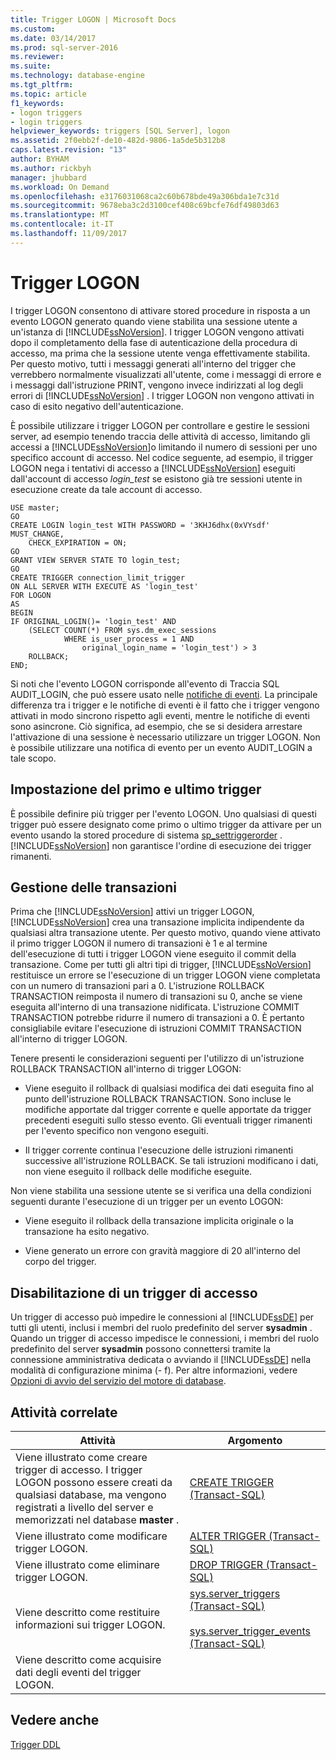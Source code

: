 ```yaml
---
title: Trigger LOGON | Microsoft Docs
ms.custom: 
ms.date: 03/14/2017
ms.prod: sql-server-2016
ms.reviewer: 
ms.suite: 
ms.technology: database-engine
ms.tgt_pltfrm: 
ms.topic: article
f1_keywords:
- logon triggers
- login triggers
helpviewer_keywords: triggers [SQL Server], logon
ms.assetid: 2f0ebb2f-de10-482d-9806-1a5de5b312b8
caps.latest.revision: "13"
author: BYHAM
ms.author: rickbyh
manager: jhubbard
ms.workload: On Demand
ms.openlocfilehash: e3176031068ca2c60b678bde49a306bda1e7c31d
ms.sourcegitcommit: 9678eba3c2d3100cef408c69bcfe76df49803d63
ms.translationtype: MT
ms.contentlocale: it-IT
ms.lasthandoff: 11/09/2017
---
```

# <a name="logon-triggers"></a>Trigger LOGON
  I trigger LOGON consentono di attivare stored procedure in risposta a un evento LOGON generato quando viene stabilita una sessione utente a un'istanza di [!INCLUDE[ssNoVersion](../../includes/ssnoversion-md.md)]. I trigger LOGON vengono attivati dopo il completamento della fase di autenticazione della procedura di accesso, ma prima che la sessione utente venga effettivamente stabilita. Per questo motivo, tutti i messaggi generati all'interno del trigger che verrebbero normalmente visualizzati all'utente, come i messaggi di errore e i messaggi dall'istruzione PRINT, vengono invece indirizzati al log degli errori di [!INCLUDE[ssNoVersion](../../includes/ssnoversion-md.md)] . I trigger LOGON non vengono attivati in caso di esito negativo dell'autenticazione.  
  
 È possibile utilizzare i trigger LOGON per controllare e gestire le sessioni server, ad esempio tenendo traccia delle attività di accesso, limitando gli accessi a [!INCLUDE[ssNoVersion](../../includes/ssnoversion-md.md)]o limitando il numero di sessioni per uno specifico account di accesso. Nel codice seguente, ad esempio, il trigger LOGON nega i tentativi di accesso a [!INCLUDE[ssNoVersion](../../includes/ssnoversion-md.md)] eseguiti dall'account di accesso *login_test* se esistono già tre sessioni utente in esecuzione create da tale account di accesso.  
  
```  
USE master;  
GO  
CREATE LOGIN login_test WITH PASSWORD = '3KHJ6dhx(0xVYsdf' MUST_CHANGE,  
    CHECK_EXPIRATION = ON;  
GO  
GRANT VIEW SERVER STATE TO login_test;  
GO  
CREATE TRIGGER connection_limit_trigger  
ON ALL SERVER WITH EXECUTE AS 'login_test'  
FOR LOGON  
AS  
BEGIN  
IF ORIGINAL_LOGIN()= 'login_test' AND  
    (SELECT COUNT(*) FROM sys.dm_exec_sessions  
            WHERE is_user_process = 1 AND  
                original_login_name = 'login_test') > 3  
    ROLLBACK;  
END;  
```  
  
 Si noti che l'evento LOGON corrisponde all'evento di Traccia SQL AUDIT_LOGIN, che può essere usato nelle [notifiche di eventi](../../relational-databases/service-broker/event-notifications.md). La principale differenza tra i trigger e le notifiche di eventi è il fatto che i trigger vengono attivati in modo sincrono rispetto agli eventi, mentre le notifiche di eventi sono asincrone. Ciò significa, ad esempio, che se si desidera arrestare l'attivazione di una sessione è necessario utilizzare un trigger LOGON. Non è possibile utilizzare una notifica di evento per un evento AUDIT_LOGIN a tale scopo.  
  
## <a name="specifying-first-and-last-trigger"></a>Impostazione del primo e ultimo trigger  
 È possibile definire più trigger per l'evento LOGON. Uno qualsiasi di questi trigger può essere designato come primo o ultimo trigger da attivare per un evento usando la stored procedure di sistema [sp_settriggerorder](../../relational-databases/system-stored-procedures/sp-settriggerorder-transact-sql.md) . [!INCLUDE[ssNoVersion](../../includes/ssnoversion-md.md)] non garantisce l'ordine di esecuzione dei trigger rimanenti.  
  
## <a name="managing-transactions"></a>Gestione delle transazioni  
 Prima che [!INCLUDE[ssNoVersion](../../includes/ssnoversion-md.md)] attivi un trigger LOGON, [!INCLUDE[ssNoVersion](../../includes/ssnoversion-md.md)] crea una transazione implicita indipendente da qualsiasi altra transazione utente. Per questo motivo, quando viene attivato il primo trigger LOGON il numero di transazioni è 1 e al termine dell'esecuzione di tutti i trigger LOGON viene eseguito il commit della transazione. Come per tutti gli altri tipi di trigger, [!INCLUDE[ssNoVersion](../../includes/ssnoversion-md.md)] restituisce un errore se l'esecuzione di un trigger LOGON viene completata con un numero di transazioni pari a 0. L'istruzione ROLLBACK TRANSACTION reimposta il numero di transazioni su 0, anche se viene eseguita all'interno di una transazione nidificata. L'istruzione COMMIT TRANSACTION potrebbe ridurre il numero di transazioni a 0. È pertanto consigliabile evitare l'esecuzione di istruzioni COMMIT TRANSACTION all'interno di trigger LOGON.  
  
 Tenere presenti le considerazioni seguenti per l'utilizzo di un'istruzione ROLLBACK TRANSACTION all'interno di trigger LOGON:  
  
-   Viene eseguito il rollback di qualsiasi modifica dei dati eseguita fino al punto dell'istruzione ROLLBACK TRANSACTION. Sono incluse le modifiche apportate dal trigger corrente e quelle apportate da trigger precedenti eseguiti sullo stesso evento. Gli eventuali trigger rimanenti per l'evento specifico non vengono eseguiti.  
  
-   Il trigger corrente continua l'esecuzione delle istruzioni rimanenti successive all'istruzione ROLLBACK. Se tali istruzioni modificano i dati, non viene eseguito il rollback delle modifiche eseguite.  
  
 Non viene stabilita una sessione utente se si verifica una della condizioni seguenti durante l'esecuzione di un trigger per un evento LOGON:  
  
-   Viene eseguito il rollback della transazione implicita originale o la transazione ha esito negativo.  
  
-   Viene generato un errore con gravità maggiore di 20 all'interno del corpo del trigger.  
  
## <a name="disabling-a-logon-trigger"></a>Disabilitazione di un trigger di accesso  
 Un trigger di accesso può impedire le connessioni al [!INCLUDE[ssDE](../../includes/ssde-md.md)] per tutti gli utenti, inclusi i membri del ruolo predefinito del server **sysadmin** . Quando un trigger di accesso impedisce le connessioni, i membri del ruolo predefinito del server **sysadmin** possono connettersi tramite la connessione amministrativa dedicata o avviando il [!INCLUDE[ssDE](../../includes/ssde-md.md)] nella modalità di configurazione minima (- f). Per altre informazioni, vedere [Opzioni di avvio del servizio del motore di database](../../database-engine/configure-windows/database-engine-service-startup-options.md).  
  
## <a name="related-tasks"></a>Attività correlate  
  
|Attività|Argomento|  
|----------|-----------|  
|Viene illustrato come creare trigger di accesso. I trigger LOGON possono essere creati da qualsiasi database, ma vengono registrati a livello del server e memorizzati nel database **master** .|[CREATE TRIGGER &#40;Transact-SQL&#41;](../../t-sql/statements/create-trigger-transact-sql.md)|  
|Viene illustrato come modificare trigger LOGON.|[ALTER TRIGGER &#40;Transact-SQL&#41;](../../t-sql/statements/alter-trigger-transact-sql.md)|  
|Viene illustrato come eliminare trigger LOGON.|[DROP TRIGGER &#40;Transact-SQL&#41;](../../t-sql/statements/drop-trigger-transact-sql.md)|  
|Viene descritto come restituire informazioni sui trigger LOGON.|[sys.server_triggers &#40;Transact-SQL&#41;](../../relational-databases/system-catalog-views/sys-server-triggers-transact-sql.md)<br /><br /> [sys.server_trigger_events &#40;Transact-SQL&#41;](../../relational-databases/system-catalog-views/sys-server-trigger-events-transact-sql.md)|  
|Viene descritto come acquisire dati degli eventi del trigger LOGON.||  
  
## <a name="see-also"></a>Vedere anche  
 [Trigger DDL](../../relational-databases/triggers/ddl-triggers.md)  
  
  
